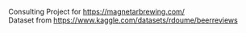 Consulting Project for https://magnetarbrewing.com/  
Dataset from https://www.kaggle.com/datasets/rdoume/beerreviews  
